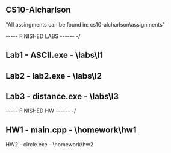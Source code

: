 ## CS10-Alcharlson
"All assingments can be found in: cs10-alcharlson\assignments\"

----- FINISHED LABS ------
\-/

Lab1 - ASCII.exe - \labs\l1
---
Lab2 - lab2.exe - \labs\l2
---
Lab3 - distance.exe - \labs\l3
--- 

----- FINISHED HW  ------
\-/

HW1 - main.cpp - \homework\hw1
---
HW2 - circle.exe - \homework\hw2
